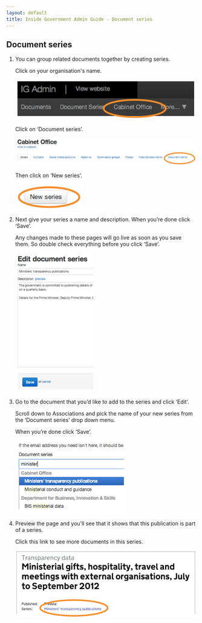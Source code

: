 ```yaml
---
layout: default
title: Inside Government Admin Guide - Document series
---
```


## Document series

1. You can group related documents together by creating series.

	Click on your organisation's name.
	
	![Document series 1](document-series-1.png)
	
	Click on ‘Document series’.

	![Document series 2](document-series-2.png)

	Then click on ‘New series’.

	![Document series 3](document-series-3.png)

	
2. 	Next give your series a name and description. When you’re done click ‘Save’.

	Any changes made to these pages will go live as soon as you save them. So double check everything before you click ‘Save’.

	![Document series 4](document-series-4.png)
	
3. Go to the document that you’d like to add to the series and click ‘Edit’.

	Scroll down to Associations and pick the name of your new series from the ‘Document series’ drop down menu.

	When you’re done click ‘Save’.

	![Document series 5](document-series-5.png)

4. Preview the page and you’ll see that it shows that this publication is part of a series.

	Click this link to see more documents in this series.
	
	![Document series 6](document-series-6.png)

	